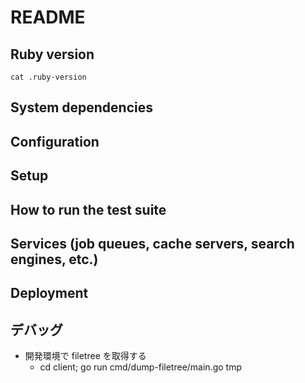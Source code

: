 # README

## Ruby version

`cat .ruby-version`

## System dependencies

## Configuration

## Setup

## How to run the test suite

## Services (job queues, cache servers, search engines, etc.)

## Deployment

## デバッグ

- 開発環境で filetree を取得する
  - cd client; go run cmd/dump-filetree/main.go tmp
